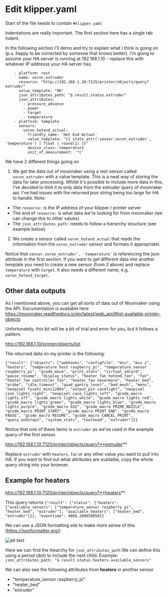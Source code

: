 # Edit klipper.yaml

Start of the file needs to contain
`#klipper.yaml`

Indentations are really important. The first section here has a single tab indent.

In the following section I'll demo and try to explain what I think is going on (p.s. happy to be corrected by someone that knows better).
I'm going to assume your HA server is running at 192.168.1.10 - replace this with whatever IP addresss your HA server has.

```
    - platform: rest
      name: voron_extruder
      resource: "http://192.168.1.10:7125/printer/objects/query?extruder"
      value_template: "OK"
      json_attributes_path: "$.result.status.extruder"
      json_attributes:
        - pressure_advance
        - power
        - target
        - temperature
    - platform: template
      sensors:
        voron_hotend_actual:
          friendly_name: 'Hot End Actual'
          value_template: "{{ state_attr('sensor.voron_extruder', 'temperature') | float | round(1) }}"
          device_class: temperature
          unit_of_measurement: '°C'
```
We have 2 different things going on
1) We get the data out of moonraker using a rest sensor called `voron_extruder` with a value template. This is a neat way of storing the data for later processing. Whilst it's possible to include more data in this, I've decided to limit it to only data from the extruder query of moonraker api. I've had issues with the returned json string being too large for HA to handle. Note:
* The `resource:` is the IP address of your klipper / printer server
* The end of `resource:` is what data we're looking for from moonraker (we can change this to other values)
* The `json_attributes_path:` needs to follow a hierarchy structure (see example below)
2) We create a sensor called `voron_hotend_actual` that reads the information from the `voron_extruder` sensor and formats it appropriatel. 
 
Notice that `sensor.voron_extruder', 'temperature'` is referencing the json attribute in the first section. If you want to get different data into another template you need to create a new sensor (from 2 above) and replace `temperature` with `target`. It also needs a different name, e.g. `voron_hotend_target`.

## Other data outputs

As I mentioned above, you can get all sorts of data out of Moonraker using the API. Documentation is available here https://moonraker.readthedocs.io/en/latest/web_api/#list-available-printer-objects

Unfortunately, this bit will be a bit of trial and error for you, but it follows a pattern.

http://192.168.1.10/printer/objects/list

The returned data on my printer is the following:

```{"result": {"objects": ["webhooks", "configfile", "mcu", "mcu z", "heaters", "temperature_host raspberry_pi", "temperature_sensor raspberry_pi", "gcode_move", "print_stats", "virtual_sdcard", "pause_resume", "display_status", "heater_fan hotend_fan", "fan", "heater_fan controller_fan", "heater_fan nevermore", "heater_bed", "probe", "idle_timeout", "quad_gantry_level", "bed_mesh", "menu", "neopixel fysetc_mini12864", "output_pin caselight", "neopixel case_lights_right", "neopixel case_lights_left", "gcode_macro lights_off", "gcode_macro lights_white", "gcode_macro lights_red", "gcode_macro lights_green", "gcode_macro lights_blue", "gcode_macro lights_purple", "gcode_macro G32", "gcode_macro PRIME_NOZZLE", "gcode_macro PRINT_START", "gcode_macro PRINT_END", "gcode_macro PAUSE", "gcode_macro RESUME", "gcode_macro CANCEL_PRINT", "query_endstops", "system_stats", "toolhead", "extruder"]}}```

Notice that one of these items is `extruder` as we've used in the example query of the first sensor.

http://192.168.1.10:7125/printer/objects/query?**extruder**

Replace `extruder` with `heaters`, `fan` or any other value you want to pull into HA. 
If you want to find out what attributes are available, copy the whole query string into your browser.

## Example for heaters

http://192.168.1.10:7125/printer/objects/query?**heaters**

This query returns
```{"result": {"status": {"heaters": {"available_sensors": ["temperature_sensor raspberry_pi", "heater_bed", "extruder"], "available_heaters": ["heater_bed", "extruder"]}}, "eventtime": 4866.209659858}}```

We can use a JSON formatting site to make more sense of this (https://jsonformatter.org/)

![alt text](https://github.com/mjdyson/klipper-into-homeassistant/blob/main/images//formatted_json.png?raw=true)

Here we can find the hiearchy for `json_attributes_path` 
We can define this using a period (dot) to include the next child.
Example: `json_attributes_path: "$.result.status.heaters.available_sensors"`

We can also see the following attributes from **heaters** in another sensor
* "temperature_sensor raspberry_pi"
* "heater_bed"
* "extruder"

